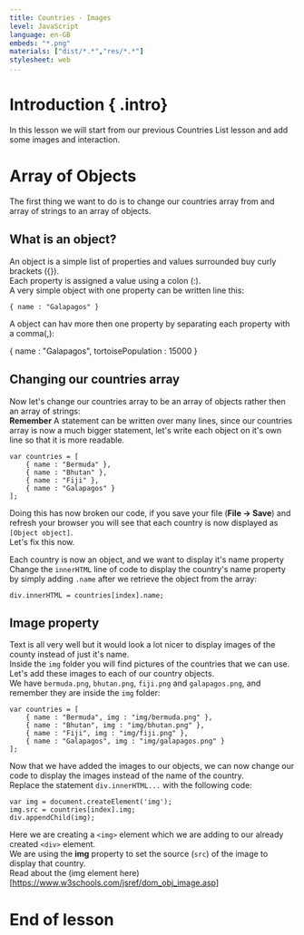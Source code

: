 ```yaml
---
title: Countries - Images
level: JavaScript
language: en-GB
embeds: "*.png"
materials: ["dist/*.*","res/*.*"]
stylesheet: web
...
```


# Introduction { .intro}

In this lesson we will start from our previous Countries List lesson and add some images and interaction.

# Array of Objects

The first thing we want to do is to change our countries array from and array of strings to an array of objects.

## What is an object?

An object is a simple list of properties and values surrounded buy curly brackets ({}).<br>
Each property is assigned a value using a colon (:).<br>
A very simple object with one property can be written line this:

```
{ name : "Galapagos" }
```

A object can hav more then one property by separating each property with a comma(,):

{ name : "Galapagos", tortoisePopulation : 15000 }

## Changing our countries array

Now let's change our countries array to be an array of objects rather then an array of strings:<br>
__Remember__ A statement can be written over many lines, since our countries array is now a much bigger statement, let's write each object on it's own line so that it is more readable.

```
var countries = [
    { name : "Bermuda" },
    { name : "Bhutan" },
    { name : "Fiji" },
    { name : "Galapagos" }
];
```

Doing this has now broken our code, if you save your file (__File -> Save__) and refresh your browser you will see that each country is now displayed as `[Object object]`.<br>
Let's fix this now.

Each country is now an object, and we want to display it's name property<br>
Change the `innerHTML` line of code to display the country's name property by simply adding `.name` after we retrieve the object from the array:

```
div.innerHTML = countries[index].name;
```

## Image property

Text is all very well but it would look a lot nicer to display images of the county instead of just it's name.<br>
Inside the `img` folder you will find pictures of the countries that we can use.<br>
Let's add these images to each of our country objects.<br>
We have `bermuda.png`, `bhutan.png`, `fiji.png` and `galapagos.png`, and remember they are inside the `img` folder:

```
var countries = [
    { name : "Bermuda", img : "img/bermuda.png" },
    { name : "Bhutan", img : "img/bhutan.png" },
    { name : "Fiji", img : "img/fiji.png" },
    { name : "Galapagos", img : "img/galapagos.png" }
];
```

Now that we have added the images to our objects, we can now change our code to display the images instead of the name of the country.<br>
Replace the statement `div.innerHTML...` with the following code:

```
var img = document.createElement('img');
img.src = countries[index].img;
div.appendChild(img);
```

Here we are creating a `<img>` element which we are adding to our already created `<div>` element.<br>
We are using the __img__ property to set the source (`src`) of the image to display that country.<br>
Read about the (img element here)[https://www.w3schools.com/jsref/dom_obj_image.asp]

# End of lesson
